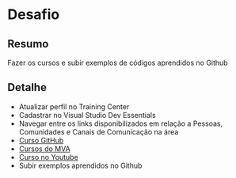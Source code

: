 # Desafio

## Resumo

Fazer os cursos e subir exemplos de códigos aprendidos no Github
     
## Detalhe

- Atualizar perfil no Training Center
- Cadastrar no Visual Studio Dev Essentials
- Navegar entre os links disponibilizados em relação a Pessoas, Comunidades e Canais de Comunicação na área
- [Curso GitHub](https://willianjusten.com.br/novo-curso-de-git-e-github-para-iniciantes/)
- [Cursos do MVA](https://mva.microsoft.com/)
- [Curso no Youtube](https://www.youtube.com/watch?v=9Uh0ynDB6ko&list=PLesCEcYj003SFffgnOcITHnCJavMf%200ArD&index=1)
- Subir exemplos aprendidos no Github